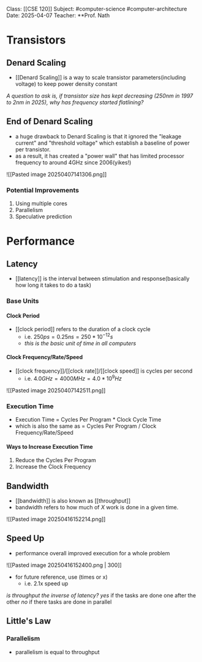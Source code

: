 Class: [[CSE 120]]
Subject: #computer-science #computer-architecture
Date: 2025-04-07
Teacher: **Prof. Nath

# Transistors

## Denard Scaling
- [[Denard Scaling]] is a way to scale transistor parameters(including voltage) to keep power density constant

*A question to ask is, if transistor size has kept decreasing (250nm in 1997 to 2nm in 2025), why has frequency started flatlining?*

## End of Denard Scaling
- a huge drawback to Denard Scaling is that it ignored the "leakage current" and "threshold voltage" which establish a baseline of power per transistor.
- as a result, it has created a "power wall" that has limited processor frequency to around 4GHz since 2006(yikes!)

![[Pasted image 20250407141306.png]]

### Potential Improvements
1. Using multiple cores
2. Parallelism
3. Speculative prediction

# Performance

## Latency
- [[latency]] is the interval between stimulation and response(basically how long it takes to do a task)

### Base Units

#### Clock Period
- [[clock period]] refers to the duration of a clock cycle
	- i.e. $250ps = 0.25ns = 250 * 10^{-12}s$
	- *this is the basic unit of time in all computers*

#### Clock Frequency/Rate/Speed
- [[clock frequency]]/[[clock rate]]/[[clock speed]] is cycles per second
	- i.e. $4.0GHz = 4000MHz = 4.0 * 10^9Hz$

![[Pasted image 20250407142511.png]]

### Execution Time
- Execution Time = Cycles Per Program * Clock Cycle Time
- which is also the same as = Cycles Per Program / Clock Frequency/Rate/Speed

#### Ways to Increase Execution Time
1. Reduce the Cycles Per Program
2. Increase the Clock Frequency

## Bandwidth
- [[bandwidth]] is also known as [[throughput]]
- bandwidth refers to how much of $X$ work is done in a given time.

![[Pasted image 20250416152214.png]]

## Speed Up
- performance overall improved execution for a whole problem

![[Pasted image 20250416152400.png | 300]]

- for future reference, use (times or x)
	- i.e. 2.1x speed up

*is throughput the inverse of latency?*
	*yes* if the tasks are done one after the other
	*no* if there tasks are done in parallel

## Little's Law

### Parallelism
- parallelism is equal to throughput
  